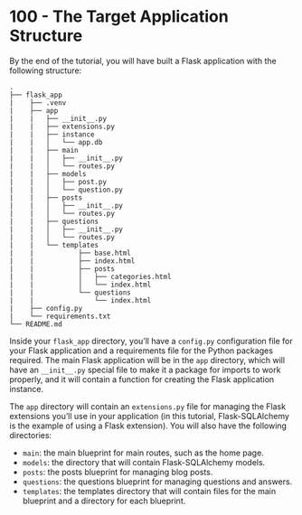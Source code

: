 # 100 - The Target Application Structure

By the end of the tutorial, you will have built a Flask application with the following structure:

```
.
├── flask_app
|    ├── .venv
|    ├── app
|    |   ├── __init__.py
|    |   ├── extensions.py
|    |   ├── instance
|    |   │   └── app.db
|    |   ├── main
|    |   │   ├── __init__.py
|    |   │   └── routes.py
|    |   ├── models
|    |   │   ├── post.py
|    |   │   └── question.py
|    |   ├── posts
|    |   │   ├── __init__.py
|    |   │   └── routes.py
|    |   ├── questions
|    |   │   ├── __init__.py
|    |   │   └── routes.py
|    |   └── templates
|    |           ├── base.html
|    |           ├── index.html
|    |           ├── posts
|    |           │   ├── categories.html
|    |           │   └── index.html
|    |           └── questions
|    |               └── index.html
|    ├── config.py
|    └── requirements.txt
└── README.md
```

Inside your ```flask_app``` directory, you’ll have a ```config.py``` configuration file for your Flask application and a requirements file for the Python packages required. The main Flask application will be in the ```app``` directory, which will have an ```__init__.py``` special file to make it a package for imports to work properly, and it will contain a function for creating the Flask application instance.

The ```app``` directory will contain an ```extensions.py``` file for managing the Flask extensions you’ll use in your application (in this tutorial, Flask-SQLAlchemy is the example of using a Flask extension). You will also have the following directories:

- ```main```: the main blueprint for main routes, such as the home page.
- ```models```: the directory that will contain Flask-SQLAlchemy models.
- ```posts```: the posts blueprint for managing blog posts.
- ```questions```: the questions blueprint for managing questions and answers.
- ```templates```: the templates directory that will contain files for the main blueprint and a directory for each blueprint.